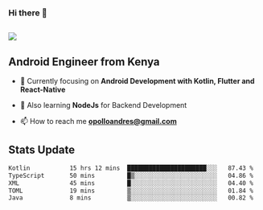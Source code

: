 ### Hi there 👋
<h2 align="left"><img src="https://readme-typing-svg.herokuapp.com?color='blue'&lines=I'm+Andrew+Opollo😊;Welcome+to+my+Github😜"> </h2>

## Android Engineer from Kenya


- 🌱 Currently focusing on **Android Development with Kotlin, Flutter and React-Native**

- 🔭 Also learning **NodeJs** for Backend Development

- 📫 How to reach me **opolloandres@gmail.com**


## Stats Update
<!--START_SECTION:waka-->

```txt
Kotlin           15 hrs 12 mins  ██████████████████████░░░   87.43 %
TypeScript       50 mins         █▒░░░░░░░░░░░░░░░░░░░░░░░   04.86 %
XML              45 mins         █░░░░░░░░░░░░░░░░░░░░░░░░   04.40 %
TOML             19 mins         ▒░░░░░░░░░░░░░░░░░░░░░░░░   01.84 %
Java             8 mins          ▒░░░░░░░░░░░░░░░░░░░░░░░░   00.82 %
```

<!--END_SECTION:waka-->


